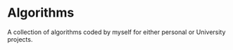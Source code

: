# Algorithms
A collection of algorithms coded by myself for either personal or University projects.
